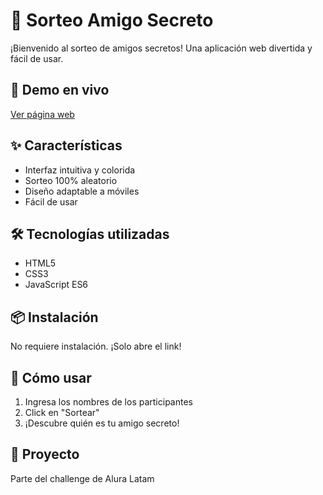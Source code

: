 # 🎁 Sorteo Amigo Secreto

¡Bienvenido al sorteo de amigos secretos! Una aplicación web divertida y fácil de usar.

## 🚀 Demo en vivo
[Ver página web](https://tatianags015.github.io/sorteo-amigo-secreto/)

## ✨ Características
- Interfaz intuitiva y colorida
- Sorteo 100% aleatorio
- Diseño adaptable a móviles
- Fácil de usar

## 🛠️ Tecnologías utilizadas
- HTML5
- CSS3
- JavaScript ES6

## 📦 Instalación
No requiere instalación. ¡Solo abre el link!

## 🎯 Cómo usar
1. Ingresa los nombres de los participantes
2. Click en "Sortear"
3. ¡Descubre quién es tu amigo secreto!

## 🌟 Proyecto
Parte del challenge de Alura Latam
